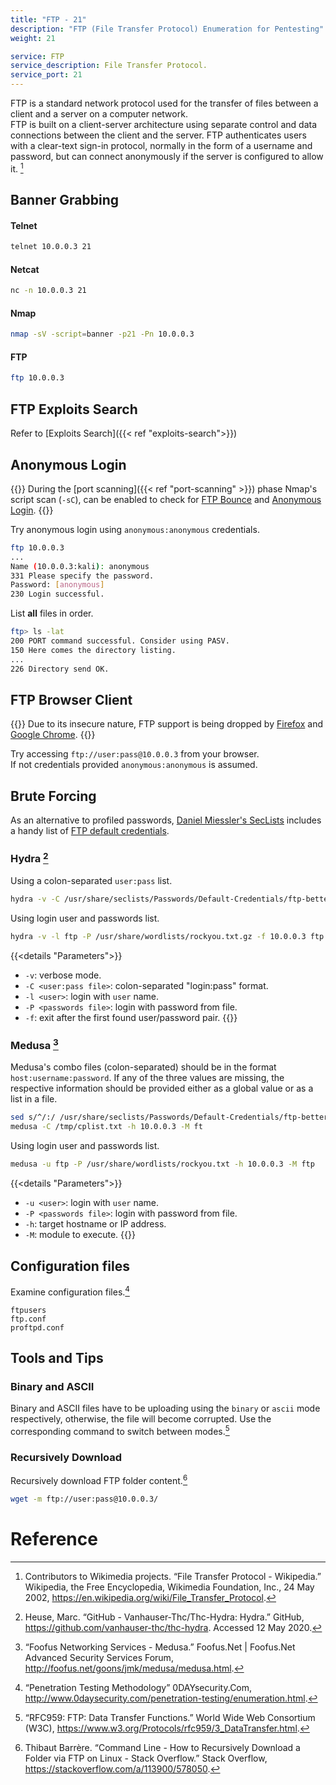 ```yaml
---
title: "FTP - 21"
description: "FTP (File Transfer Protocol) Enumeration for Pentesting"
weight: 21

service: FTP
service_description: File Transfer Protocol.
service_port: 21
---
```

FTP is a standard network protocol used for the transfer of files between a client and a server on a computer network.  
FTP is built on a client-server architecture using separate control and data connections between the client and the server. FTP authenticates users with a clear-text sign-in protocol, normally in the form of a username and password, but can connect anonymously if the server is configured to allow it. [^wiki-ftp]

## Banner Grabbing

#### Telnet

```sh
telnet 10.0.0.3 21
```

#### Netcat
```sh
nc -n 10.0.0.3 21
```

#### Nmap
```sh
nmap -sV -script=banner -p21 -Pn 10.0.0.3
```

#### FTP
```sh
ftp 10.0.0.3
```

## FTP Exploits Search

Refer to [Exploits Search]({{< ref "exploits-search">}})

## Anonymous Login

{{<hint info>}}
During the [port scanning]({{< ref "port-scanning" >}}) phase Nmap's script scan (`-sC`), can be enabled to check for [FTP Bounce](https://nmap.org/nsedoc/scripts/ftp-bounce.html) and [Anonymous Login](https://nmap.org/nsedoc/scripts/ftp-anon.html).
{{</hint>}}

Try anonymous login using `anonymous:anonymous` credentials.

```sh
ftp 10.0.0.3
...
Name (10.0.0.3:kali): anonymous
331 Please specify the password.
Password: [anonymous]
230 Login successful.
```

List **all** files in order.

```sh
ftp> ls -lat
200 PORT command successful. Consider using PASV.
150 Here comes the directory listing.
...
226 Directory send OK.
```

## FTP Browser Client

{{<hint danger>}}
Due to its insecure nature, FTP support is being dropped by [Firefox](https://bugzilla.mozilla.org/show_bug.cgi?id=1574475) and [Google Chrome](https://chromestatus.com/feature/6246151319715840).
{{</hint>}}

Try accessing `ftp://user:pass@10.0.0.3` from your browser.  
If not credentials provided `anonymous:anonymous` is assumed.

## Brute Forcing

As an alternative to profiled passwords, [Daniel Miessler's SecLists](https://github.com/danielmiessler/SecLists) includes a handy list of [FTP default credentials](https://github.com/danielmiessler/SecLists/blob/master/Passwords/Default-Credentials/ftp-betterdefaultpasslist.txt).  

### Hydra [^hydra]

Using a colon-separated `user:pass` list.

```sh
hydra -v -C /usr/share/seclists/Passwords/Default-Credentials/ftp-betterdefaultpasslist.txt -f 10.0.0.3 ftp
```

Using login user and passwords list.

```sh
hydra -v -l ftp -P /usr/share/wordlists/rockyou.txt.gz -f 10.0.0.3 ftp
```

{{<details "Parameters">}}
- `-v`: verbose mode.
- `-C <user:pass file>`: colon-separated "login:pass" format.
- `-l <user>`: login with `user` name.
- `-P <passwords file>`: login with password from file.
- `-f`: exit after the first found user/password pair.
{{</details>}}

### Medusa [^medusa]

Medusa's combo files (colon-separated) should be in the format `host:username:password`. If any of the three values are missing, the respective information should be provided either as a global value or as a list in a file.

```sh
sed s/^/:/ /usr/share/seclists/Passwords/Default-Credentials/ftp-betterdefaultpasslist.txt > /tmp/cplist.txt
medusa -C /tmp/cplist.txt -h 10.0.0.3 -M ft
```

Using login user and passwords list.

```sh
medusa -u ftp -P /usr/share/wordlists/rockyou.txt -h 10.0.0.3 -M ftp
```

{{<details "Parameters">}}
- `-u <user>`: login with `user` name.
- `-P <passwords file>`: login with password from file.
- `-h`: target hostname or IP address.
- `-M`: module to execute.
{{</details>}}


## Configuration files

Examine configuration files.[^0daysec-enum]

```
ftpusers
ftp.conf
proftpd.conf
```

## Tools and Tips

### Binary and ASCII

Binary and ASCII files have to be uploading using the `binary` or `ascii` mode respectively, otherwise, the file will become corrupted. Use the corresponding command to switch between modes.[^w3c-ftp-transfer]

### Recursively Download

Recursively download FTP folder content.[^so-ftp-mirroring]

```sh
wget -m ftp://user:pass@10.0.0.3/
```

# Reference

[^wiki-ftp]: Contributors to Wikimedia projects. “File Transfer Protocol - Wikipedia.” Wikipedia, the Free Encyclopedia, Wikimedia Foundation, Inc., 24 May 2002, https://en.wikipedia.org/wiki/File_Transfer_Protocol.
[^so-ftp-mirroring]: Thibaut Barrère. “Command Line - How to Recursively Download a Folder via FTP on Linux - Stack Overflow.” Stack Overflow, https://stackoverflow.com/a/113900/578050.
[^0daysec-enum]: “Penetration Testing Methodology” 0DAYsecurity.Com, http://www.0daysecurity.com/penetration-testing/enumeration.html.
[^w3c-ftp-transfer]: “RFC959: FTP: Data Transfer Functions.” World Wide Web Consortium (W3C), https://www.w3.org/Protocols/rfc959/3_DataTransfer.html.
[^hydra]: Heuse, Marc. “GitHub - Vanhauser-Thc/Thc-Hydra: Hydra.” GitHub, https://github.com/vanhauser-thc/thc-hydra. Accessed 12 May 2020.
[^medusa]: “Foofus Networking Services - Medusa.” Foofus.Net | Foofus.Net Advanced Security Services Forum, http://foofus.net/goons/jmk/medusa/medusa.html.
